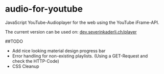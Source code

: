 # audio-for-youtube
JavaScript YouTube-Audioplayer for the web using the YouTube iFrame-API.

The current version can be used on: 
[dev.severinkaderli.ch/player](https://dev.severinkaderli.ch/player)

##TODO
* Add nice looking material design progress bar
* Error handling for non-existing playlists. (Using a GET-Request and check the HTTP-Code)
* CSS Cleanup
